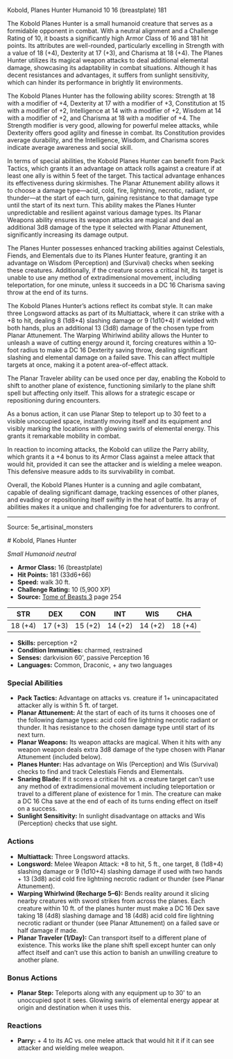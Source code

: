 <MonsterName/>Kobold, Planes Hunter</MonsterName>
<CreatureType/>Humanoid</CreatureType>
<CR/>10</CR>
<AC/>16 (breastplate)</AC>
<HP/>181</HP>
<summary>The Kobold Planes Hunter is a small humanoid creature that serves as a formidable opponent in combat. With a neutral alignment and a Challenge Rating of 10, it boasts a significantly high Armor Class of 16 and 181 hit points. Its attributes are well-rounded, particularly excelling in Strength with a value of 18 (+4), Dexterity at 17 (+3), and Charisma at 18 (+4). The Planes Hunter utilizes its magical weapon attacks to deal additional elemental damage, showcasing its adaptability in combat situations. Although it has decent resistances and advantages, it suffers from sunlight sensitivity, which can hinder its performance in brightly lit environments.</summary>

<detail>

The Kobold Planes Hunter has the following ability scores: Strength at 18 with a modifier of +4, Dexterity at 17 with a modifier of +3, Constitution at 15 with a modifier of +2, Intelligence at 14 with a modifier of +2, Wisdom at 14 with a modifier of +2, and Charisma at 18 with a modifier of +4. The Strength modifier is very good, allowing for powerful melee attacks, while Dexterity offers good agility and finesse in combat. Its Constitution provides average durability, and the Intelligence, Wisdom, and Charisma scores indicate average awareness and social skill. 

In terms of special abilities, the Kobold Planes Hunter can benefit from Pack Tactics, which grants it an advantage on attack rolls against a creature if at least one ally is within 5 feet of the target. This tactical advantage enhances its effectiveness during skirmishes. The Planar Attunement ability allows it to choose a damage type—acid, cold, fire, lightning, necrotic, radiant, or thunder—at the start of each turn, gaining resistance to that damage type until the start of its next turn. This ability makes the Planes Hunter unpredictable and resilient against various damage types. Its Planar Weapons ability ensures its weapon attacks are magical and deal an additional 3d8 damage of the type it selected with Planar Attunement, significantly increasing its damage output.

The Planes Hunter possesses enhanced tracking abilities against Celestials, Fiends, and Elementals due to its Planes Hunter feature, granting it an advantage on Wisdom (Perception) and (Survival) checks when seeking these creatures. Additionally, if the creature scores a critical hit, its target is unable to use any method of extradimensional movement, including teleportation, for one minute, unless it succeeds in a DC 16 Charisma saving throw at the end of its turns.

The Kobold Planes Hunter’s actions reflect its combat style. It can make three Longsword attacks as part of its Multiattack, where it can strike with a +8 to hit, dealing 8 (1d8+4) slashing damage or 9 (1d10+4) if wielded with both hands, plus an additional 13 (3d8) damage of the chosen type from Planar Attunement. The Warping Whirlwind ability allows the Hunter to unleash a wave of cutting energy around it, forcing creatures within a 10-foot radius to make a DC 16 Dexterity saving throw, dealing significant slashing and elemental damage on a failed save. This can affect multiple targets at once, making it a potent area-of-effect attack.

The Planar Traveler ability can be used once per day, enabling the Kobold to shift to another plane of existence, functioning similarly to the plane shift spell but affecting only itself. This allows for a strategic escape or repositioning during encounters. 

As a bonus action, it can use Planar Step to teleport up to 30 feet to a visible unoccupied space, instantly moving itself and its equipment and visibly marking the locations with glowing swirls of elemental energy. This grants it remarkable mobility in combat.

In reaction to incoming attacks, the Kobold can utilize the Parry ability, which grants it a +4 bonus to its Armor Class against a melee attack that would hit, provided it can see the attacker and is wielding a melee weapon. This defensive measure adds to its survivability in combat.

Overall, the Kobold Planes Hunter is a cunning and agile combatant, capable of dealing significant damage, tracking essences of other planes, and evading or repositioning itself swiftly in the heat of battle. Its array of abilities makes it a unique and challenging foe for adventurers to confront.</detail>



---

Source: 5e_artisinal_monsters

<statblock>
# Kobold, Planes Hunter

*Small* *Humanoid* *neutral*

- **Armor Class:** 16 (breastplate)
- **Hit Points:** 181 (33d6+66)
- **Speed:** walk 30 ft.
- **Challenge Rating:** 10 (5,900 XP)
- **Source:** [Tome of Beasts 3](https://koboldpress.com/kpstore/product/tome-of-beasts-3-for-5th-edition/) page 254

| STR | DEX | CON | INT | WIS | CHA |
| --- | --- | --- | --- | --- | --- |
| 18 (+4) | 17 (+3) | 15 (+2) | 14 (+2) | 14 (+2) | 18 (+4) |

- **Skills:** perception +2
- **Condition Immunities:** charmed, restrained
- **Senses:** darkvision 60', passive Perception 16
- **Languages:** Common, Draconic, + any two languages

### Special Abilities

- **Pack Tactics:** Advantage on attacks vs. creature if 1+ unincapacitated attacker ally is within 5 ft. of target.
- **Planar Attunement:** At the start of each of its turns it chooses one of the following damage types: acid cold fire lightning necrotic radiant or thunder. It has resistance to the chosen damage type until start of its next turn.
- **Planar Weapons:** Its weapon attacks are magical. When it hits with any weapon weapon deals extra 3d8 damage of the type chosen with Planar Attunement (included below).
- **Planes Hunter:** Has advantage on Wis (Perception) and Wis (Survival) checks to find and track Celestials Fiends and Elementals.
- **Snaring Blade:** If it scores a critical hit vs. a creature target can’t use any method of extradimensional movement including teleportation or travel to a different plane of existence for 1 min. The creature can make a DC 16 Cha save at the end of each of its turns ending effect on itself on a success.
- **Sunlight Sensitivity:** In sunlight disadvantage on attacks and Wis (Perception) checks that use sight.

### Actions

- **Multiattack:** Three Longsword attacks.
- **Longsword:** Melee Weapon Attack: +8 to hit, 5 ft., one target, 8 (1d8+4) slashing damage or 9 (1d10+4) slashing damage if used with two hands + 13 (3d8) acid cold fire lightning necrotic radiant or thunder (see Planar Attunement).
- **Warping Whirlwind (Recharge 5–6):** Bends reality around it slicing nearby creatures with sword strikes from across the planes. Each creature within 10 ft. of the planes hunter must make a DC 16 Dex save taking 18 (4d8) slashing damage and 18 (4d8) acid cold fire lightning necrotic radiant or thunder (see Planar Attunement) on a failed save or half damage if made.
- **Planar Traveler (1/Day):** Can transport itself to a different plane of existence. This works like the plane shift spell except hunter can only affect itself and can’t use this action to banish an unwilling creature to another plane.

### Bonus Actions

- **Planar Step:** Teleports along with any equipment up to 30' to an unoccupied spot it sees. Glowing swirls of elemental energy appear at origin and destination when it uses this.

### Reactions

- **Parry:** + 4 to its AC vs. one melee attack that would hit it if it can see attacker and wielding melee weapon.


</statblock>


